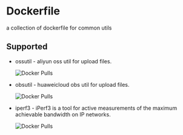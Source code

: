 # Dockerfile

a collection of dockerfile for common utils

## Supported

* ossutil - aliyun oss util for upload files.

    ![Docker Pulls](https://img.shields.io/docker/pulls/fanyinghao/ossutil?style=flat-square)


* obsutil - huaweicloud obs util for upload files.

    ![Docker Pulls](https://img.shields.io/docker/pulls/fanyinghao/obsutil?style=flat-square)

* iperf3 - iPerf3 is a tool for active measurements of the maximum achievable bandwidth on IP networks.

    ![Docker Pulls](https://img.shields.io/docker/pulls/fanyinghao/iperf3?style=flat-square)

